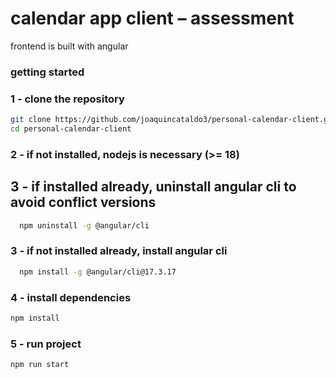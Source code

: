 # calendar app client – assessment
frontend is built with angular

### getting started

### 1 - clone the repository
```bash
git clone https://github.com/joaquincataldo3/personal-calendar-client.git
cd personal-calendar-client
```

### 2 - if not installed, nodejs is necessary (>= 18)

## 3 - if installed already, uninstall angular cli to avoid conflict versions
```bash
  npm uninstall -g @angular/cli
```

### 3 - if not installed already, install angular cli
```bash
  npm install -g @angular/cli@17.3.17
```

### 4 - install dependencies
```bash
npm install
```

### 5 - run project
```bash
npm run start
```
